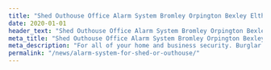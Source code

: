 ```yaml
---
title: "Shed Outhouse Office Alarm System Bromley Orpington Bexley Eltham"
date: 2020-01-01
header_text: "Shed Outhouse Office Alarm System Bromley Orpington Bexley Eltham"
meta_title: "Shed Outhouse Office Alarm System Bromley Orpington Bexley Eltham"
meta_description: "For all of your home and business security. Burglar Alarm Servicing, Burglar Alarm Installation, Alarm Battery and CCTV in Orpington. Call 020 8302 4065"
permalink: "/news/alarm-system-for-shed-or-outhouse/"
---
```


